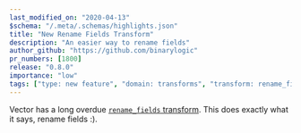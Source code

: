 ```yaml
---
last_modified_on: "2020-04-13"
$schema: "/.meta/.schemas/highlights.json"
title: "New Rename Fields Transform"
description: "An easier way to rename fields"
author_github: "https://github.com/binarylogic"
pr_numbers: [1800]
release: "0.8.0"
importance: "low"
tags: ["type: new feature", "domain: transforms", "transform: rename_fields"]
---
```


Vector has a long overdue [`rename_fields` transform][docs.transforms.rename_fields].
This does exactly what it says, rename fields :).


[docs.transforms.rename_fields]: /docs/reference/transforms/rename_fields/
